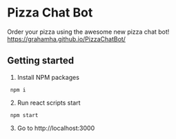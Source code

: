 # Pizza Chat Bot

Order your pizza using the awesome new pizza chat bot! https://grahamha.github.io/PizzaChatBot/

## Getting started

1. Install NPM packages 

``` npm i```

2. Run react scripts start

``` npm start```

3. Go to http://localhost:3000
